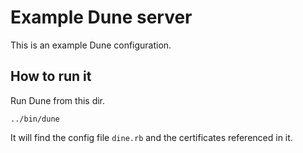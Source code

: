 # Example Dune server

This is an example Dune configuration.

## How to run it

Run Dune from this dir.

    ../bin/dune

It will find the config file `dine.rb` and the certificates referenced in it.
